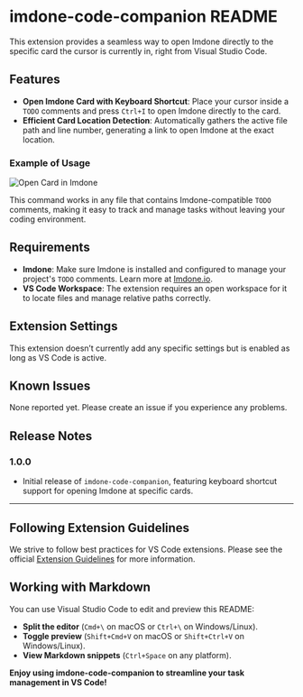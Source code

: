 # imdone-code-companion README

This extension provides a seamless way to open Imdone directly to the specific card the cursor is currently in, right from Visual Studio Code.

## Features

- **Open Imdone Card with Keyboard Shortcut**: Place your cursor inside a `TODO` comments and press `Ctrl+I` to open Imdone directly to the card.
- **Efficient Card Location Detection**: Automatically gathers the active file path and line number, generating a link to open Imdone at the exact location.

### Example of Usage

![Open Card in Imdone](imdone-code-companion.gif)

This command works in any file that contains Imdone-compatible `TODO` comments, making it easy to track and manage tasks without leaving your coding environment.

## Requirements

- **Imdone**: Make sure Imdone is installed and configured to manage your project's `TODO` comments. Learn more at [Imdone.io](https://imdone.io).
- **VS Code Workspace**: The extension requires an open workspace for it to locate files and manage relative paths correctly.

## Extension Settings

This extension doesn’t currently add any specific settings but is enabled as long as VS Code is active.

## Known Issues

None reported yet. Please create an issue if you experience any problems.

## Release Notes

### 1.0.0

- Initial release of `imdone-code-companion`, featuring keyboard shortcut support for opening Imdone at specific cards.

---

## Following Extension Guidelines

We strive to follow best practices for VS Code extensions. Please see the official [Extension Guidelines](https://code.visualstudio.com/api/references/extension-guidelines) for more information.

## Working with Markdown

You can use Visual Studio Code to edit and preview this README:

* **Split the editor** (`Cmd+\` on macOS or `Ctrl+\` on Windows/Linux).
* **Toggle preview** (`Shift+Cmd+V` on macOS or `Shift+Ctrl+V` on Windows/Linux).
* **View Markdown snippets** (`Ctrl+Space` on any platform).

**Enjoy using imdone-code-companion to streamline your task management in VS Code!**

